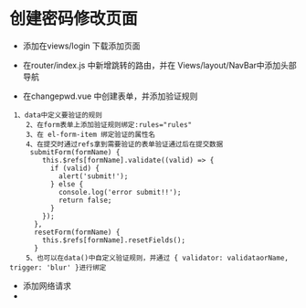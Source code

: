 # 创建密码修改页面
- 添加在views/login 下载添加页面
- 在router/index.js 中新增跳转的路由，并在 Views/layout/NavBar中添加头部导航

- 在changepwd.vue 中创建表单，并添加验证规则
```
 1、data中定义要验证的规则
    2、在form表单上添加验证规则绑定:rules="rules"
    3、在 el-form-item 绑定验证的属性名
    4、在提交时通过refs拿到需要验证的表单验证通过后在提交数据
     submitForm(formName) {
        this.$refs[formName].validate((valid) => {
          if (valid) {
            alert('submit!');
          } else {
            console.log('error submit!!');
            return false;
          }
        });
      },
      resetForm(formName) {
        this.$refs[formName].resetFields();
      }
    5、也可以在data()中自定义验证规则，并通过 { validator: validataorName, trigger: 'blur' }进行绑定
```
- 添加网络请求
- 